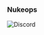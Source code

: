 ### Nukeops

<img alt="Discord" src="https://img.shields.io/discord/667237704127479829?label=Discord&style=for-the-badge">
